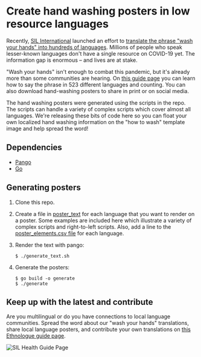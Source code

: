 # Create hand washing posters in low resource languages

Recently, [SIL International](https://www.sil.org/) launched an effort to [translate the phrase "wash your hands" into hundreds of languages](https://www.ethnologue.com/guides/health). Millions of people who speak lesser-known languages don't have a single resource on COVID-19 yet. The information gap is enormous – and lives are at stake.

"Wash your hands" isn't enough to combat this pandemic, but it's already more than some communities are hearing. On [this guide page](https://www.ethnologue.com/guides/health) you can learn how to say the phrase in 523 different languages and counting. You can also download hand-washing posters to share in print or on social media.

The hand washing posters were generated using the scripts in the repo. The scripts can handle a variety of complex scripts which cover almost all languages. We're releasing these bits of code here so you can float your own localized hand washing information on the "how to wash" template image and help spread the word!

## Dependencies

- [Pango](https://pango.gnome.org/)
- [Go](https://golang.org/)

## Generating posters

1. Clone this repo.

2. Create a file in [poster_text](poster_text) for each language that you want to render on a poster. Some examples are included here which illustrate a variety of complex scripts and right-to-left scripts. Also, add a line to the [poster_elements.csv file](poster_elements.csv) for each language.

3. Render the text with pango:

    ```
    $ ./generate_text.sh
    ```

4. Generate the posters:

    ```
    $ go build -o generate
    $ ./generate
    ```
    
## Keep up with the latest and contribute

Are you multilingual or do you have connections to local language communities. Spread the word about our "wash your hands" translations, share local language posters, and contribute your own translations on [this Ethnologue guide page](https://www.ethnologue.com/guides/health).

![SIL Health Guide Page](image.gif)


